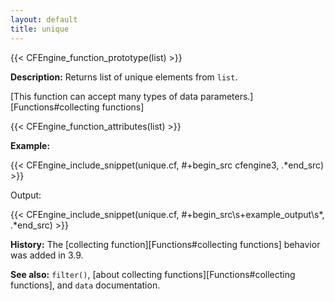 ```yaml
---
layout: default
title: unique
---
```


{{< CFEngine_function_prototype(list) >}}

**Description:** Returns list of unique elements from `list`.

[This function can accept many types of data parameters.][Functions#collecting functions]

{{< CFEngine_function_attributes(list) >}}

**Example:**

{{< CFEngine_include_snippet(unique.cf, #\+begin_src cfengine3, .*end_src) >}}

Output:

{{< CFEngine_include_snippet(unique.cf, #\+begin_src\s+example_output\s*, .*end_src) >}}

**History:** The [collecting function][Functions#collecting functions] behavior was added in 3.9.

**See also:** `filter()`, [about collecting functions][Functions#collecting functions], and `data` documentation.
